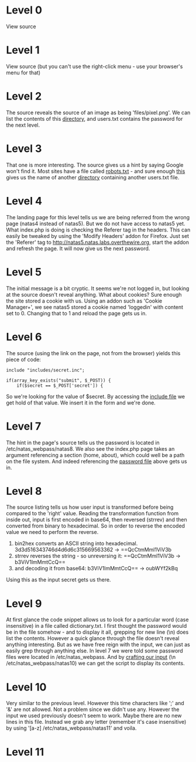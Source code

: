 # Level 0

View source

# Level 1

View source (but you can't use the right-click menu - use your browser's menu for that)

# Level 2

The source reveals the source of an image as being 'files/pixel.png'. We can list the contents of this [directory](http://natas2.natas.labs.overthewire.org/files), and users.txt contains the password for the next level.

# Level 3

That one is more interesting. The source gives us a hint by saying Google won't find it. Most sites have a file called [robots.txt](http://www.javascriptkit.com/howto/robots.shtml) - and sure enough [this](http://natas3.natas.labs.overthewire.org/robots.txt) gives us the name of another [directory](http://natas3.natas.labs.overthewire.org/s3cr3t/) containing another users.txt file.

# Level 4

The landing page for this level tells us we are being referred from the wrong page (natas4 instead of natas5). But we do not have access to natas5 yet. What index.php is doing is checking the Referer tag in the headers. This can easily be tweaked by using the 'Modify Headers' addon for Firefox. Just set the 'Referer' tag to http://natas5.natas.labs.overthewire.org, start the addon and refresh the page. It will now give us the next password.

# Level 5

The initial message is a bit cryptic. It seems we're not logged in, but looking at the source doesn't reveal anything. What about cookies? Sure enough the site stored a cookie with us. Using an addon such as 'Cookie Manager+', we see natas5 stored a cookie named 'loggedin' with content set to 0. Changing that to 1 and reload the page gets us in.

# Level 6

The source (using the link on the page, not from the browser) yields this piece of code:

    include "includes/secret.inc";

    if(array_key_exists("submit", $_POST)) {
        if($secret == $_POST['secret']) {

So we're looking for the value of $secret. By accessing the [include file](http://natas6.natas.labs.overthewire.org/includes/secret.inc) we get hold of that value. We insert it in the form and we're done.

# Level 7

The hint in the page's source tells us the password is located in /etc/natas_webpass/natas8. We also see the index.php page takes an argument referencing a section (home, about), which could well be a path on the file system. And indeed referencing the [password file](http://natas7.natas.labs.overthewire.org/index.php?page=/etc/natas_webpass/natas8) above gets us in.

# Level 8

The source listing tells us how user input is transformed before being compared to the 'right' value. Reading the transformation function from inside out, input is first encoded in base64, then reversed (strrev) and then converted from binary to hexadecimal. So in order to reverse the encoded value we need to perform the reverse.

1.  bin2hex converts an ASCII string into hexadecimal. 3d3d516343746d4d6d6c315669563362 -> ==QcCtmMml1ViV3b
2.  strrev reverses the string - so unreversing it: ==QcCtmMml1ViV3b -> b3ViV1lmMmtCcQ==
3.  and decoding it from base64: b3ViV1lmMmtCcQ== -> oubWYf2kBq

Using this as the input secret gets us there.

# Level 9

At first glance the code snippet allows us to look for a particular word (case insensitive) in a file called dictionary.txt. I first thought the password would be in the file somehow - and to display it all, grepping for new line (\n) does list the contents. However a quick glance through the file doesn't reveal anything interesting. But as we have free reign with the input, we can just as easily grep through anything else. In level 7 we were told some password files were located in /etc/natas_webpass. And by [crafting our input](http://natas9.natas.labs.overthewire.org/?needle=\n%20/etc/natas_webpass/natas10&submit=Search) (\n /etc/natas_webpass/natas10) we can get the script to display its contents.

# Level 10

Very similar to the previous level. However this time characters like ';' and '&' are not allowed. Not a problem since we didn't use any. However the input we used previously doesn't seem to work. Maybe there are no new lines in this file. Instead we grab any letter (remember it's case insensitive) by using '[a-z] /etc/natas_webpass/natas11' and voila.

# Level 11

